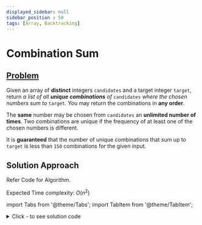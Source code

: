 ```yaml
---
displayed_sidebar: null
sidebar_position : 50
tags: [Array, Backtracking]
---
```


# Combination Sum

## [Problem](https://leetcode.com/problems/combination-sum/)

<p>Given an array of <strong>distinct</strong> integers <code>candidates</code> and a target integer <code>target</code>, return <em>a list of all <strong>unique combinations</strong> of </em><code>candidates</code><em> where the chosen numbers sum to </em><code>target</code><em>.</em> You may return the combinations in <strong>any order</strong>.</p>

<p>The <strong>same</strong> number may be chosen from <code>candidates</code> an <strong>unlimited number of times</strong>. Two combinations are unique if the frequency of at least one of the chosen numbers is different.</p>

<p>It is <strong>guaranteed</strong> that the number of unique combinations that sum up to <code>target</code> is less than <code>150</code> combinations for the given input.</p>

## Solution Approach
Refer Code for Algorithm.

Expected Time complexity: $O(n^2)$

import Tabs from '@theme/Tabs';
import TabItem from '@theme/TabItem';

<details><summary>Click - to see solution code</summary>

<Tabs>
<TabItem value="cpp" label="C++">

```cpp
class Solution {
    int target;
    vector<int> comb;
    vector<int> arr;
    vector<vector<int>> ans;
    int sm, n;

   public:
    void find(int indx) {
        if (sm == target) {
            ans.push_back(arr);
            return;
        }
        if (sm > target || indx >= n) return;
        find(indx + 1);

        for (int i = 1; i <= target / comb[indx]; i++) {
            arr.push_back(comb[indx]);
            sm += comb[indx];
            find(indx + 1);
        }

        for (int i = 1; i <= target / comb[indx]; i++) {
            arr.pop_back();
            sm -= comb[indx];
        }
    }

    vector<vector<int>> combinationSum(vector<int>& candidates, int target) {
        this->comb = candidates;
        this->target = target;
        this->n = candidates.size();
        this->sm = 0;
        find(0);
        return ans;
    }
};

```
</TabItem>
</Tabs>

</details>
